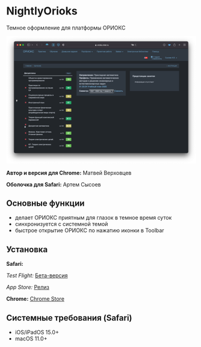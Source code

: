 # NightlyOrioks

Темное оформление для платформы ОРИОКС

![alt text](nightlyORIOKS_screenshot.png "Красивая картинка")

**Автор и версия для Chrome:** Матвей Верховцев

**Оболочка для Safari:** Артем Сысоев

## Основные функции
- делает ОРИОКС приятным для глазок в темное время суток
- синхронизуется с системной темой
- быстрое открытие ОРИОКС по нажатию иконки в Toolbar

## Установка
**Safari:**

*Test Flight:*
[Бета-версия](https://testflight.apple.com/join/TFj9hJaq)

*App Store:*
[Релиз](https://apps.apple.com/ru/app/%D0%BE%D1%80%D0%B8%D0%BE%D0%BA%D1%81-%D1%82%D0%B5%D0%BC%D0%BD%D0%B0%D1%8F-%D1%82%D0%B5%D0%BC%D0%B0/id1610349126?l=en&mt=12)

**Chrome:**
[Chrome Store](https://chrome.google.com/webstore/detail/%D1%82%D0%B5%D0%BC%D0%BD%D0%B0%D1%8F-%D1%82%D0%B5%D0%BC%D0%B0-%D0%B4%D0%BB%D1%8F-%D0%BE%D1%80%D0%B8%D0%BE%D0%BA%D1%81/ceghondajoinamhobnagmeoiccjlhnhj?hl=ru-ru)


## Системные требования (Safari)

- iOS/iPadOS 15.0+
- macOS 11.0+

